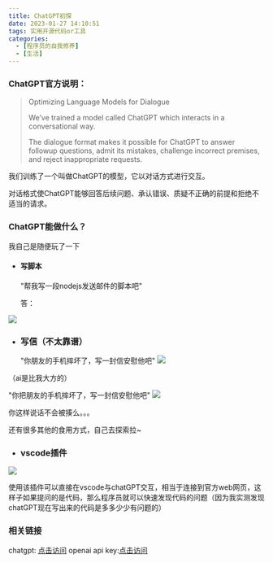 ```yaml
---
title: ChatGPT初探
date: 2023-01-27 14:10:51
tags: 实用开源代码or工具
categories: 
  - [程序员的自我修养]
  - [生活]
---
```


  <meta name="referrer" content="no-referrer">


### ChatGPT官方说明：

> Optimizing Language Models for Dialogue
> 
> We’ve trained a model called ChatGPT which interacts in a conversational way.
> 
> The dialogue format makes it possible for ChatGPT to answer followup questions, admit its mistakes, challenge incorrect premises, and reject inappropriate requests.

我们训练了一个叫做ChatGPT的模型，它以对话方式进行交互。

对话格式使ChatGPT能够回答后续问题、承认错误、质疑不正确的前提和拒绝不适当的请求。
### ChatGPT能做什么？

我自己是随便玩了一下

*   #### 写脚本

    "帮我写一段nodejs发送邮件的脚本吧"

    答：

![](https://upload-images.jianshu.io/upload_images/20892169-fa1a6f8a56b6b6e7.png?imageMogr2/auto-orient/strip%7CimageView2/2/w/1240)


*   ### 写信（不太靠谱）

    "你朋友的手机摔坏了，写一封信安慰他吧"
![](https://upload-images.jianshu.io/upload_images/20892169-27e115dbed1d2e60.png?imageMogr2/auto-orient/strip%7CimageView2/2/w/1240)

（ai是比我大方的）

  "你把朋友的手机摔坏了，写一封信安慰他吧"
![](https://upload-images.jianshu.io/upload_images/20892169-7a4a3a585b5924c1.png?imageMogr2/auto-orient/strip%7CimageView2/2/w/1240)

你这样说话不会被揍么。。。

还有很多其他的食用方式，自己去探索拉~

*   ### vscode插件

![](https://upload-images.jianshu.io/upload_images/20892169-dd783dcd1a2224c6.png?imageMogr2/auto-orient/strip%7CimageView2/2/w/1240)

使用该插件可以直接在vscode与chatGPT交互，相当于连接到官方web网页，这样子如果提问的是代码，那么程序员就可以快速发现代码的问题（因为我实测发现chatGPT现在写出来的代码是多多少少有问题的）

### 相关链接

chatgpt: [点击访问](https://chat.openai.com/chat)
openai api key:[点击访问](https://beta.openai.com/account/api-keys)
